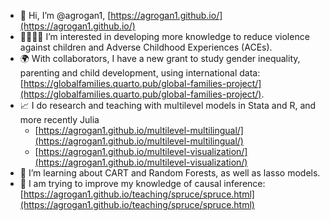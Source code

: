 - 👋 Hi, I’m @agrogan1, [https://agrogan1.github.io/](https://agrogan1.github.io/)
- 👩‍👩‍👧‍👦 I’m interested in developing more knowledge to reduce violence against children and Adverse Childhood Experiences (ACEs).
- 🌍 With collaborators, I have a new grant to study gender inequality, parenting and child development, using international data:  [https://globalfamilies.quarto.pub/global-families-project/](https://globalfamilies.quarto.pub/global-families-project/).
- 📈 I do research and teaching with multilevel models in Stata and R, and more recently Julia
     - [https://agrogan1.github.io/multilevel-multilingual/](https://agrogan1.github.io/multilevel-multilingual/)
     - [https://agrogan1.github.io/multilevel-visualization/](https://agrogan1.github.io/multilevel-visualization/)
- 🌱 I’m learning about CART and Random Forests, as well as lasso models.
- 🌱 I am trying to improve my knowledge of causal inference: [https://agrogan1.github.io/teaching/spruce/spruce.html](https://agrogan1.github.io/teaching/spruce/spruce.html)

<!---
agrogan1/agrogan1 is a ✨ special ✨ repository because its `README.md` (this file) appears on your GitHub profile.
You can click the Preview link to take a look at your changes.
--->
